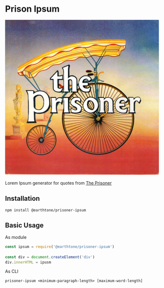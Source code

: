 # Prison Ipsum

![logo](assets/The-Prisoner-Logo.jpg)

Lorem Ipsum generator for quotes from [The Prisoner](https://en.wikipedia.org/wiki/The_Prisoner)

## Installation

```sh
npm install @earthtone/prisoner-ipsum
```

## Basic Usage

As module

```js
const ipsum = require('@earthtone/prisoner-ipsum')

const div = document.createElement('div')
div.innerHTML = ipusm
```

As CLI

```
prisoner-ipsum <minimum-paragraph-length> [maximum-word-length]
```
